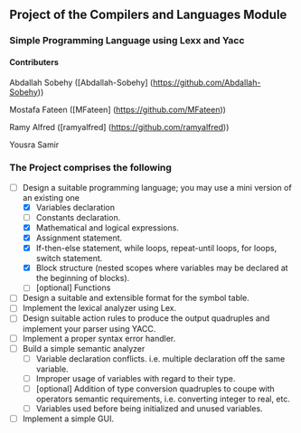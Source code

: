 ## Project of the Compilers and Languages Module
### Simple Programming Language using Lexx and Yacc

#### Contributers
Abdallah Sobehy ([Abdallah-Sobehy] (https://github.com/Abdallah-Sobehy))

Mostafa Fateen ([MFateen] (https://github.com/MFateen))

Ramy Alfred ([ramyalfred] (https://github.com/ramyalfred))

Yousra Samir

### The Project comprises the following
- [ ] Design a suitable programming language; you may use a mini version of an existing one
    - [x] Variables declaration
    - [ ] Constants declaration.
    - [x] Mathematical and logical expressions.
    - [x] Assignment statement.
    - [x] If-then-else statement, while loops, repeat-until loops, for loops, switch statement.
    - [x] Block structure (nested scopes where variables may be declared at the beginning of blocks).
    - [ ] [optional] Functions
- [ ] Design a suitable and extensible format for the symbol table.
- [ ] Implement the lexical analyzer using Lex.
- [ ] Design suitable action rules to produce the output quadruples and implement your parser using YACC.
- [ ] Implement a proper syntax error handler.
- [ ] Build a simple semantic analyzer
    - [ ] Variable declaration conflicts. i.e. multiple declaration off the same variable.
    - [ ] Improper usage of variables with regard to their type.
    - [ ] [optional] Addition of type conversion quadruples to coupe with operators semantic requirements, i.e. converting integer to real, etc.
    - [ ] Variables used before being initialized and unused variables.
- [ ] Implement a simple GUI.
